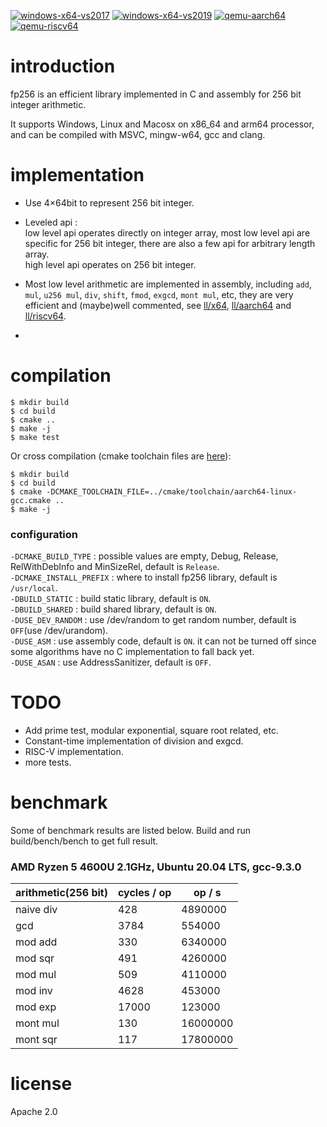 [![windows-x64-vs2017](https://github.com/piggypiggy/fp256/actions/workflows/windows-x64-vs2017.yml/badge.svg?branch=master)](https://github.com/piggypiggy/fp256/actions/workflows/windows-x64-vs2017.yml)
[![windows-x64-vs2019](https://github.com/piggypiggy/fp256/actions/workflows/windows-x64-vs2019.yml/badge.svg?branch=master)](https://github.com/piggypiggy/fp256/actions/workflows/windows-x64-vs2019.yml)
[![qemu-aarch64](https://github.com/piggypiggy/fp256/actions/workflows/qemu-aarch64.yml/badge.svg?branch=master)](https://github.com/piggypiggy/fp256/actions/workflows/qemu-aarch64.yml)
[![qemu-riscv64](https://github.com/piggypiggy/fp256/actions/workflows/qemu-riscv64.yml/badge.svg?branch=master)](https://github.com/piggypiggy/fp256/actions/workflows/qemu-riscv64.yml)

# introduction
fp256 is an efficient library implemented in C and assembly for 256 bit integer arithmetic.  

It supports Windows, Linux and Macosx on x86_64 and arm64 processor, and can be compiled with MSVC, mingw-w64, gcc and clang.  

# implementation
* Use 4×64bit to represent 256 bit integer.

* Leveled api :  
low level api operates directly on integer array, most low level api are specific for 256 bit integer, there are also a few api for arbitrary length array.  
high level api operates on 256 bit integer.

* Most low level arithmetic are implemented in assembly, including `add`, `mul`, `u256 mul`, `div`, `shift`, `fmod`, `exgcd`, `mont mul`, etc, they are very efficient and (maybe)well commented, see [ll/x64](https://github.com/piggypiggy/fp256/tree/master/src/ll/x64), [ll/aarch64](https://github.com/piggypiggy/fp256/tree/master/src/ll/aarch64) and [ll/riscv64](https://github.com/piggypiggy/fp256/tree/master/src/ll/riscv64).

* 

# compilation
    $ mkdir build
    $ cd build
    $ cmake ..
    $ make -j
    $ make test

Or cross compilation (cmake toolchain files are [here](https://github.com/piggypiggy/fp256/tree/master/cmake/toolchain)):

    $ mkdir build
    $ cd build
    $ cmake -DCMAKE_TOOLCHAIN_FILE=../cmake/toolchain/aarch64-linux-gcc.cmake ..
    $ make -j

### configuration
`-DCMAKE_BUILD_TYPE` : possible values are empty, Debug, Release, RelWithDebInfo and MinSizeRel, default is `Release`.  
`-DCMAKE_INSTALL_PREFIX` : where to install fp256 library, default is `/usr/local`.  
`-DBUILD_STATIC` : build static library, default is `ON`.  
`-DBUILD_SHARED` : build shared library, default is `ON`.  
`-DUSE_DEV_RANDOM` : use /dev/random to get random number, default is `OFF`(use /dev/urandom).  
`-DUSE_ASM` : use assembly code, default is `ON`. it can not be turned off since some algorithms have no C implementation to fall back yet.  
`-DUSE_ASAN` : use AddressSanitizer, default is `OFF`.  

# TODO
* Add prime test, modular exponential, square root related, etc.
* Constant-time implementation of division and exgcd.
* RISC-V implementation.
* more tests.

# benchmark
Some of benchmark results are listed below. Build and run build/bench/bench to get full result.
### AMD Ryzen 5 4600U 2.1GHz, Ubuntu 20.04 LTS, gcc-9.3.0
arithmetic(256 bit)     |      cycles / op      |      op / s      |
------------------------|-----------------------|------------------|
naive div               |           428         |     4890000      |
gcd                     |          3784         |      554000      |
mod add                 |           330         |     6340000      |
mod sqr                 |           491         |     4260000      |
mod mul                 |           509         |     4110000      |
mod inv                 |          4628         |      453000      |
mod exp                 |         17000         |      123000      |
mont mul                |           130         |    16000000      |
mont sqr                |           117         |    17800000      |

# license
Apache 2.0
